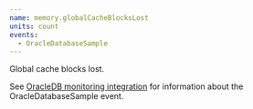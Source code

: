 ```yaml
---
name: memory.globalCacheBlocksLost
units: count
events:
  - OracleDatabaseSample
---
```


Global cache blocks lost.

See [OracleDB monitoring integration](https://docs.newrelic.com/docs/integrations/host-integrations/host-integrations-list/oracledb-monitoring-integration) for information about the OracleDatabaseSample event.